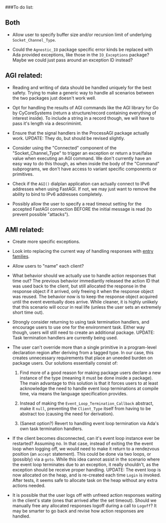 ###To do list:

## Both

- Allow user to specify buffer size and/or recursion limit of underlying
  `Socket_Channel_Type`.

- Could the `Agnostic_IO` package specific error kinds be replaced with
  Ada provided exceptions, like those in the `IO_Exceptions` package?
  Maybe we could just pass around an exception ID instead?

## AGI related:

- Reading and writing of data should be handled uniquely for the best safety.
  Trying to make a generic way to handle all scenarios between the two
  packages just doesn't work well.

- Opt for handling the results of AGI commands like the AGI library for Go
  by CyCoreSystems (return a structure/record containing everything of
  interest inside). To include a string in a record though, we will have to
  pass it's length via a descriminint.

- Ensure that the signal handlers in the ProcessAGI
  package actually work.
  UPDATE: They do, but should be revised slightly.

- Consider using the "Connected" component of the "Socket_Channel_Type" to
  trigger an exception or return a true/false value when executing an AGI
  command. We don't currently have an easy way to do this though, as when
  inside the body of the "Command" subprograms, we don't have access to
  variant specific components or primitives.

- Check if the `AGI()` dialplan application can actually connect to IPv6
  addresses when using FastAGI. If not, we may just want to remove the
  ability to bind to IPv6 addresses completely.

- Possibly allow the user to specify a read timeout setting
  for the accepted FastAGI connection BEFORE the initial message is read
  (to prevent possible "attacks").


## AMI related:

- Create more specific exceptions.

- Look into replacing the current way of handling responses with
  [entry families](https://en.wikibooks.org/wiki/Ada_Programming/Tasking#Entry_families).

- Allow users to "name" each client?

- What behavior should we actually use to handle action responses that
  time out? The previous behavior immediantly released the action ID
  that was used back to the client, but still allocated the response in
  the response object if it arrived, only freeing it when the response
  object was reused. The behavior now is to keep the response object
  acquired until the event eventually does arrive. While cleaner,
  it is highly unlikely that this scenario will occur in real life
  (unless the user sets an extremely short time out).

- Strongly consider returning to using task termination handlers, and
  encourage users to use one for the environment task. Either way though,
  users will still need to create an additional package.
  UPDATE: Task termination handlers are currently being used.

- The user can't override more than a single primitive in a program-level
  declaration region after deriving from a tagged type. In our case, this
  creates unnecessary requirements that place an uneeded burden on package
  users. Our solutions essentially consist of:

  1. Find more of a good reason for making package users declare a new
     instance of the type (meaning it must be done inside a package).
     The main advantage to this solution is that it forces users to
     at least acknowledge the need to handle event loop terminations
     at compile time, via means the language specification provides.

  2. Instead of making the `Event_Loop_Termination_Callback` abstract,
     make it `null`, preventing the `Client_Type` itself from having
     to be abstract too (causing the need for derivation).

  3. (Sanest option?) Revert to handling event loop termination via
     Ada's own task termination handlers.

- If the client becomes disconnected, can it's event loop instance
  ever be restarted? Assuming no. In that case, instead of exiting the
  the event loop when logging off, we would need to make it return to a
  rendezvous position (an `accept` statement). This could be done via two
  loops, or (possibly) via a `goto`. While this idea cannot assist
  in the scenario where the event loop terminates due to an exception,
  it really shouldn't, as the exception should be receive proper handling.
  UPDATE: The event loop is now allocated on the heap, and is re-created
  each time `Login` is invoked. After tests, it seems safe to allocate
  task on the heap without any extra actions needed.

- It is possible that the user logs off with unfreed action responses
  waiting in the client's state (ones that arrived after the set timeout).
  Should we manually free any allocated responses logoff during a call
  to `Logoff`? It may be smarter to go back and revise how action responses
  are handled.

